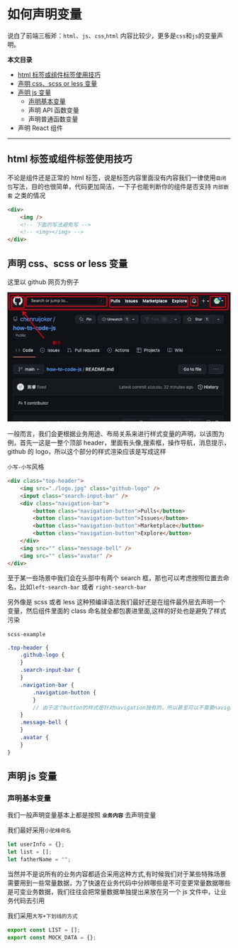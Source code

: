 # 如何声明变量

说白了前端三板斧：`html`、`js`、`css`,`html` 内容比较少，更多是`css`和`js`的变量声明。

**本文目录**

-   [html 标签或组件标签使用技巧](#html-标签或组件标签使用技巧s)
-   [声明 css、scss or less 变量](#声明-cssscss-变量)
-   [声明 js 变量](#声明-js-变量)
    -   [声明基本变量](#声明基本变量)
    -   声明 API 函数变量
    -   声明普通函数变量
-   声明 React 组件

---

## html 标签或组件标签使用技巧

不论是组件还是正常的 html 标签，说是标签内容里面没有内容我们一律使用`自闭包`写法，目的也很简单，代码更加简洁，一下子也能判断你的组件是否支持 `内部嵌套` 之类的情况

```html
<div>
    <img />
    <!-- 下面的写法避免写 -->
    <!-- <img></img> -->
</div>
```

## 声明 css、scss or less 变量

这里以 github 网页为例子

![](./imgs/example.jpg)

一般而言，我们会更根据业务用途、布局关系来进行样式变量的声明，以该图为例，首先一这是一整个顶部 header，里面有头像,搜索框，操作导航，消息提示，github 的 logo，所以这个部分的样式渲染应该是写成这样

`小写-小写`风格

```html
<div class="top-header">
    <img src="./logo.jpg" class="github-logo" />
    <input class="search-input-bar" />
    <div class="navigation-bar">
        <button class="navigation-button">Pulls</button>
        <button class="navigation-button">Issues</button>
        <button class="navigation-button">Marketplace</button>
        <button class="navigation-button">Explore</button>
    </div>
    <img src="" class="message-bell" />
    <img src="" class="avatar" />
</div>
```

至于某一些场景中我们会在头部中有两个 search 框，那也可以考虑按照位置去命名，比如`left-search-bar` 或者 `right-search-bar`

另外像是 scss 或者 less 这种预编译语法我们最好还是在组件最外层去声明一个变量，然后组件里面的 class 命名就全都包裹进里面,这样的好处也是避免了样式污染

`scss-example`

```scss
.top-header {
    .github-logo {
    }
    .search-input-bar {
    }
    .navigation-bar {
        .navigation-button {
        }
        // 由于这个button的样式是针对navigation独有的，所以甚至可以不需要navigation-button而直接使用 button
    }
    .message-bell {
    }
    .avatar {
    }
}
```

## 声明 js 变量

### 声明基本变量

我们一般声明变量基本上都是按照 **`业务内容`** 去声明变量

我们最好采用`小驼峰命名`

```javascript
let userInfo = {};
let list = [];
let fatherName = "";
```

当然并不是说所有的业务内容都适合采用这种方式,有时候我们对于某些特殊场景需要用到一些常量数据，为了快速在业务代码中分辨哪些是不可变更常量数据哪些是可变业务数据，我们往往会把常量数据单独提出来放在另一个 js 文件中，让业务代码去引用

我们采用`大写+下划线的方式`

```javascript
export const LIST = [];
export const MOCK_DATA = {};
```
